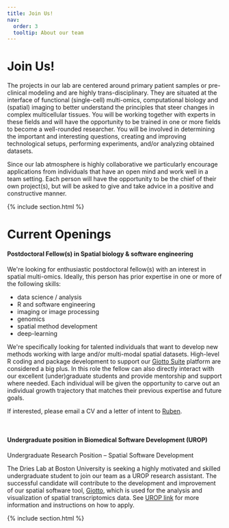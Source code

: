 ```yaml
---
title: Join Us!
nav:
  order: 3
  tooltip: About our team
---
```


# <i class="fas fa-users"></i>Join Us!
The projects in our lab are centered around primary patient samples or pre-clinical modeling and are highly trans-disciplinary. They are situated at the interface of functional (single-cell) multi-omics, computational biology and (spatial) imaging to better understand the principles that steer changes in complex multicellular tissues. You will be working together with experts in these fields and will have the opportunity to be trained in one or more fields to become a well-rounded researcher. You will be involved in determining the important and interesting questions, creating and improving technological setups, performing experiments, and/or analyzing obtained datasets.

Since our lab atmosphere is highly collaborative we particularly encourage applications from individuals that have an open mind and work well in a team setting. Each person will have the opportunity to be the chief of their own project(s), but will be asked to give and take advice in a positive and constructive manner. 

{% include section.html %}

# Current Openings


#### Postdoctoral Fellow(s) in Spatial biology & software engineering

We're looking for enthusiastic postdoctoral fellow(s) with an interest in spatial multi-omics. Ideally, this person has prior expertise in one or more of the following skills:   
- data science / analysis  
- R and software engineering
- imaging  or image processing  
- genomics  
- spatial method development  
- deep-learning

We're specifically looking for talented individuals that want to develop new methods working with large and/or multi-modal
spatial datasets. High-level R coding and package development to support our [Giotto Suite](https://giottosuite.readthedocs.io/en/latest/#) platform are considered a big plus. In this role the fellow can also directly interact with our excellent (under)graduate students and provide mentorship and support where needed. Each individual will be given the opportunity to carve out an individual growth trajectory that matches their previous expertise and future goals.

If interested, please email a CV and a letter of intent to [Ruben](mailto:rdries@bu.edu).  

&nbsp;  

#### Undergraduate position in Biomedical Software Development (UROP)

Undergraduate Research Position – Spatial Software Development

The Dries Lab at Boston University is seeking a highly motivated and skilled undergraduate student to join our team as a UROP research assistant. The successful candidate will contribute to the development and improvement of our spatial software tool, [Giotto](https://giottosuite.readthedocs.io/en/latest/#), which is used for the analysis and visualization of spatial transcriptomics data. See [UROP link](https://www.bu.edu/urop/opportunity/biomedical-software-development/) for more information and instructions on how to apply.  


{% include section.html %}



